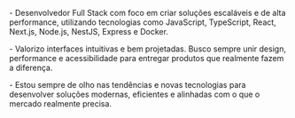 <p align="left"> 
- Desenvolvedor Full Stack com foco em criar soluções escaláveis e de alta performance, utilizando tecnologias como JavaScript, TypeScript, React, Next.js, Node.js, NestJS, Express e Docker.

<p align="left">
- Valorizo interfaces intuitivas e bem projetadas. Busco sempre unir design, performance e acessibilidade para entregar produtos que realmente fazem a diferença.
</p>

<p align="left">
- Estou sempre de olho nas tendências e novas tecnologias para desenvolver soluções modernas, eficientes e alinhadas com o que o mercado realmente precisa.
</p>

